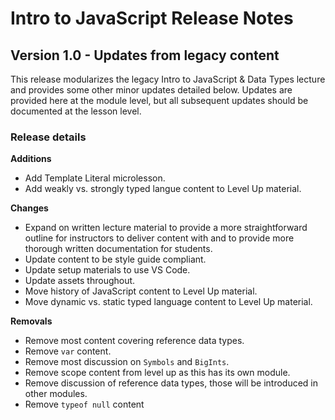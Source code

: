 <h1>
  <span class="headline">Intro to JavaScript</span>
  <span class="subhead">Release Notes</span>
</h1>

## Version 1.0 - Updates from legacy content

This release modularizes the legacy Intro to JavaScript & Data Types lecture and provides some other minor updates detailed below. Updates are provided here at the module level, but all subsequent updates should be documented at the lesson level.

### Release details

**Additions**

- Add Template Literal microlesson.
- Add weakly vs. strongly typed langue content to Level Up material.

**Changes**

- Expand on written lecture material to provide a more straightforward outline for instructors to deliver content with and to provide more thorough written documentation for students.
- Update content to be style guide compliant.
- Update setup materials to use VS Code.
- Update assets throughout.
- Move history of JavaScript content to Level Up material.
- Move dynamic vs. static typed language content to Level Up material.

**Removals**

- Remove most content covering reference data types.
- Remove `var` content.
- Remove most discussion on `Symbols` and `BigInts`.
- Remove scope content from level up as this has its own module.
- Remove discussion of reference data types, those will be introduced in other modules.
- Remove `typeof null` content
